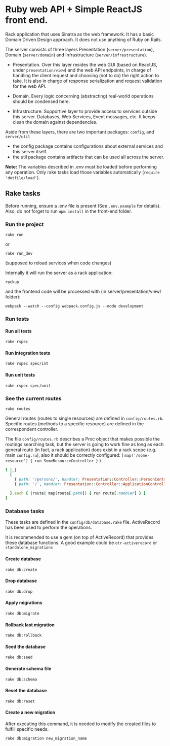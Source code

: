 # Ruby web API + Simple ReactJS front end.

Rack application that uses Sinatra as the web framework. It has a basic Domain Driven Design approach. 
It does not use anything of Ruby on Rails.

The server consists of three layers Presentation (`server/presentation`), Domain (`server/domain`) and Infrastructure (`server/infrastructure`).

* Presentation.  Over this layer resides the web GUI (based on ReactJS, under `presentation/view`) and the web API endpoints, in charge of handling the client request and choosing (not to do) the right action to take. 
It is also in charge of response serialization and request validation for the web API.

* Domain. Every logic concerning (abstracting) real-world operations should be condensed here.

* Infrastructure. Supportive layer to provide access to services outside this server. Databases, Web Services, Event messages, etc. It keeps clean the domain against dependencies.

Aside from these layers, there are two important packages: `config`, and `server/util`

* the config package contains configurations about external services and this server itself.
* the util package contains artifacts that can be used all across the server.

**Note:** The variables described in .env must be loaded before performing any operation. Only rake tasks load those variables automatically (`require 'dotfile/load'`).

## Rake tasks

Before running, ensure a .env file is present (See ```.env.example``` for details). Also, do not forget to run ```npm install``` in the front-end folder.

### Run the project

```
rake run
```
or
```
rake run_dev
```
(supposed to reload services when code changes)

Internally it will run the server as a rack application:
```
rackup
```
and the frontend code will be processed with (in server/presentation/view/ folder):
```
webpack --watch --config webpack.config.js --mode development
```
### Run tests
#### Run all tests
```
rake rspec
```
#### Run integration tests
```
rake rspec spec/int
```
#### Run unit tests
```
rake rspec spec/unit
```
### See the current routes
```
rake routes
```
General routes (routes to single resources) are defined in `config/routes.rb`. 
  Specific routes (methods to a specific resource) are defined in the correspondent controller.

The file `config/routes.rb` describes a Proc object that makes possible the routings searching task, but the server is going to work fine as long as each general route (in fact, a rack application) does exist in a rack scope (e.g. main `config.ru`), also it should be correctly configured: ( `map('/some-resource') { run SomeResourceController }` )

```ruby
{ |_|
  [
    { path: '/persons/', handler: Presentation::Controller::PersonController },
    { path: '/', handler: Presentation::Controller::ApplicationController }
  
  ].each { |route| map(route[:path]) { run route[:handler] } }
}
```

### Database tasks
These tasks are defined in the `config/db/database.rake` file. ActiveRecord has been used to perform the operations. 

It is recommended to use a gem (on top of ActiveRecord) that provides these database functions.
A good example could be `otr-activerecord` or `standalone_migrations`

#### Create database
```
rake db:create
```
#### Drop database
```
rake db:drop
```
#### Apply migrations
```
rake db:migrate
```
#### Rollback last migration
```
rake db:rollback
```
#### Seed the database
```
rake db:seed
```
#### Generate schema file
```
rake db:schema
```
#### Reset the database
```
rake db:reset
```
#### Create a new migration
After executing this command, it is needed to modify the created files to fulfill specific needs.
```
rake db:migration new_migration_name
```
